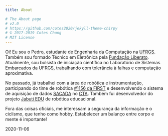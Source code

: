 ```yaml
---
title: About

# The About page
# v2.0
# https://github.com/cotes2020/jekyll-theme-chirpy
# © 2017-2019 Cotes Chung
# MIT License
---
```


Oi! Eu sou o Pedro, estudante de Engenharia da Computação na [UFRGS](https://ufrgs.br). Também sou formado Técnico em Eletrônica pela [Fundação Liberato](http://liberato.com.br).
Atualmente, sou bolsista de iniciação científica no Laboratório de Sistemas Embarcados da UFRGS, trabalhando com tolerância à falhas 
e computação aproximativa.

No passado, já trabalhei com a área de robótica e instrumentação, participando do time de robótica [#1156 da FIRST](http://undercontrol1156.com/)
e desenvolvendo o sistema de aquisição de dados [SACADA](https://git.cta.if.ufrgs.br/SACADA) no [CTA](https://cta.if.ufrgs.br/capa/).
Também fui desenvolvedor do projeto [Jabuti EDU](https://jabutiedu.org/) de robótica educacional.

Fora das coisas oficiais, me interessam a segurança da informação e o ciclismo, que tenho como hobby. Estabelecer um balanço entre corpo
e mente é importante!

2020-11-06
